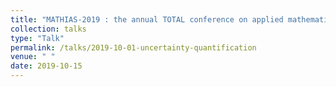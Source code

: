 ```yaml
---
title: "MATHIAS-2019 : the annual TOTAL conference on applied mathematics, scientific computing, data science and Artificial Intelligence"
collection: talks
type: "Talk"
permalink: /talks/2019-10-01-uncertainty-quantification
venue: " "
date: 2019-10-15
---
```

